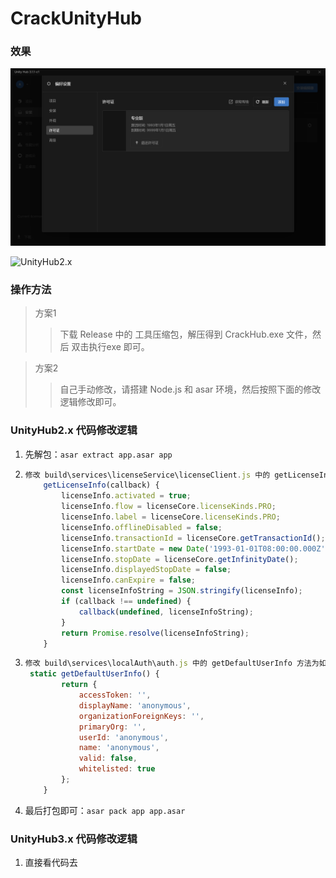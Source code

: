 # CrackUnityHub



### 效果

![UnityHub3.x](Image/Image.png)

![UnityHub2.x](Image/image-20200920025022069.png)



### 操作方法


> 方案1
>> 下载 Release 中的 工具压缩包，解压得到 CrackHub.exe 文件，然后 双击执行exe 即可。

> 方案2
>> 自己手动修改，请搭建 Node.js 和 asar 环境，然后按照下面的修改逻辑修改即可。




### UnityHub2.x 代码修改逻辑


1. 先解包：```asar extract app.asar app```

2. 
    ```javascript
    修改 build\services\licenseService\licenseClient.js 中的 getLicenseInfo 方法为如下代码：
    	getLicenseInfo(callback) {
            licenseInfo.activated = true;
            licenseInfo.flow = licenseCore.licenseKinds.PRO;
            licenseInfo.label = licenseCore.licenseKinds.PRO;
            licenseInfo.offlineDisabled = false;
            licenseInfo.transactionId = licenseCore.getTransactionId();
            licenseInfo.startDate = new Date('1993-01-01T08:00:00.000Z');
            licenseInfo.stopDate = licenseCore.getInfinityDate();
            licenseInfo.displayedStopDate = false;
            licenseInfo.canExpire = false;
            const licenseInfoString = JSON.stringify(licenseInfo);
            if (callback !== undefined) {
                callback(undefined, licenseInfoString);
            }
            return Promise.resolve(licenseInfoString);
        }
    ```

3. ```javascript
   修改 build\services\localAuth\auth.js 中的 getDefaultUserInfo 方法为如下代码：
   	static getDefaultUserInfo() {
           return {
               accessToken: '',
               displayName: 'anonymous',
               organizationForeignKeys: '',
               primaryOrg: '',
               userId: 'anonymous',
               name: 'anonymous',
               valid: false,
               whitelisted: true
           };
       }
   ```

4. 最后打包即可：```asar pack app app.asar```

### UnityHub3.x 代码修改逻辑

1. 直接看代码去

